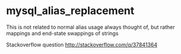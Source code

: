 # mysql_alias_replacement

This is not related to normal alias usage always thought of, but rather mappings and end-state swappings of strings

Stackoverflow question http://stackoverflow.com/q/37841364
